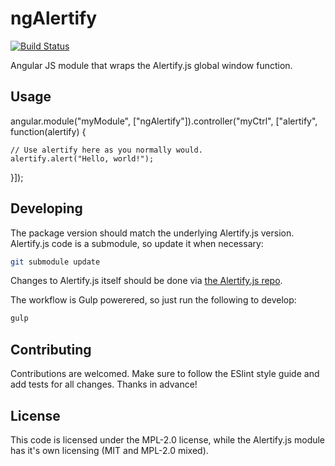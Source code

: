 # ngAlertify

[![Build Status](https://semaphoreci.com/api/v1/projects/21b3774a-8f48-4d33-a51b-b939a879de7d/565625/badge.svg)](https://semaphoreci.com/alertifyjs/ngalertify)

Angular JS module that wraps the Alertify.js global window function.

## Usage

angular.module("myModule", ["ngAlertify"]).controller("myCtrl", ["alertify", function(alertify) {

    // Use alertify here as you normally would.
    alertify.alert("Hello, world!");

}]);

## Developing

The package version should match the underlying Alertify.js version.
Alertify.js code is a submodule, so update it when necessary:

```bash
git submodule update
```

Changes to Alertify.js itself should be done via
[the Alertify.js repo](https://github.com/alertifyjs/alertify.js).

The workflow is Gulp powerered, so just run the following to develop:

```bash
gulp
```

## Contributing

Contributions are welcomed. Make sure to follow the ESlint style guide and
add tests for all changes. Thanks in advance!

## License

This code is licensed under the MPL-2.0 license, while the Alertify.js module
has it's own licensing (MIT and MPL-2.0 mixed).
